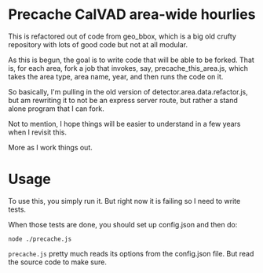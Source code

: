 # Precache CalVAD area-wide hourlies

This is refactored out of code from geo_bbox, which is a big old
crufty repository with lots of good code but not at all modular.

As this is begun, the goal is to write code that will be able to be
forked.  That is, for each area, fork a job that invokes, say,
precache_this_area.js, which takes the area type, area name, year, and
then runs the code on it.

So basically, I'm pulling in the old version of
detector.area.data.refactor.js, but am rewriting it to not be an
express server route, but rather a stand alone program that I can
fork.

Not to mention, I hope things will be easier to understand in a few
years when I revisit this.

More as I work things out.

# Usage

To use this, you simply run it.  But right now it is failing so I need
to write tests.

When those tests are done, you should set up config.json and then do:

```
node ./precache.js
```

`precache.js` pretty much reads its options from the config.json file.
But read the source code to make sure.
